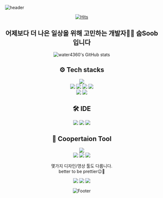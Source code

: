 ![header](https://capsule-render.vercel.app/api?height=150&type=waving&color=timeGradient&text=Hi👋&fontAlignY=40&rotate=-5&desc=I'm%20Soob%20on%20growing&descAlignY=70&fontColor=#ffffff&descAlign=-30)

<div align=center>
 
 [![Hits](https://hits.seeyoufarm.com/api/count/incr/badge.svg?url=https%3A%2F%2Fgithub.com%2Fwater4360%2F&count_bg=%23000000&title_bg=%23000000&icon=github.svg&icon_color=%23FFFFFF&title=HITS&edge_flat=false)](https://hits.seeyoufarm.com)
<br>
## 어제보다 더 나은 일상을 위해 고민하는 개발자👩‍💻 숩Soob입니다


 
![water4360's GitHub stats](https://github-readme-stats.vercel.app/api?username=water4360&show_icons=true&theme=vue)
 
## ⚙ Tech stacks
<!-- backend stack / java -->
<img src="https://img.shields.io/badge/JAVA-007396?style=for-the-badge&logo=java&logoColor=white">
        <br>
<!-- frontend stack / js, jquery, json, vue, -->
<img src="https://img.shields.io/badge/JavaScript-F7DF1E?style=for-the-badge&logo=JavaScript&logoColor=white"> <img src="https://img.shields.io/badge/jquery-0769AD?style=for-the-badge&logo=jquery&logoColor=white"> <img src="https://img.shields.io/badge/json-000000?style=for-the-badge&logo=json&logoColor=white"> <img src="https://img.shields.io/badge/VUE.js-4FC08D?style=for-the-badge&logo=vuedotjs&logoColor=white"><br>
<img src="https://img.shields.io/badge/html5-E34F26?style=for-the-badge&logo=html5&logoColor=white"> <img src="https://img.shields.io/badge/CSS-1572B6?style=for-the-badge&logo=css3&logoColor=white">

## 🛠️ IDE
<img src="https://img.shields.io/badge/eclipse-2C2255?style=for-the-badge&logo=eclipseide&logoColor=white"> <img src="https://img.shields.io/badge/VScode-007ACC?style=for-the-badge&logo=visualstudiocode&logoColor=white"> <img src="https://img.shields.io/badge/oracle-F80000?style=for-the-badge&logo=oracle&logoColor=white">
 
## 🔗 Coopertaion Tool
<!-- version/data -->
<img src="https://img.shields.io/badge/AWS-232F3E?style=for-the-badge&logo=amazonaws&logoColor=white"><br>
<img src="https://img.shields.io/badge/git-F05032?style=for-the-badge&logo=git&logoColor=white"> <img src="https://img.shields.io/badge/github-181717?style=for-the-badge&logo=github&logoColor=white"> <a href="https://developer758.notion.site/103d728295ed424b87ba552c061115fa?v=8dacda8f02d34e16a2f1154c1d5d60ca" target="_blank"><img src="https://img.shields.io/badge/notion-ffffff?style=for-the-badge&logo=notion&logoColor=black"></a>

몇가지 디자인/영상 툴도 다룹니다.<br>
better to be prettier😉🎨
<!-- previous jop relelated -->
<img src="https://img.shields.io/badge/Illustrator-FF9A00?style=for-the-badge&logo=adobeillustrator&logoColor=white"> <img src="https://img.shields.io/badge/Indesign-FF3366?style=for-the-badge&logo=adobeindesign&logoColor=white"> <img src="https://img.shields.io/badge/Premiere-9999FF?style=for-the-badge&logo=adobepremierepro&logoColor=white">



![Footer](https://capsule-render.vercel.app/api?type=waving&color=timeGradient&height=130&section=footer)
</div>
  
<!--
**water4360/water4360** is a ✨ _special_ ✨ repository because its `README.md` (this file) appears on your GitHub profile.

Here are some ideas to get you started:

- 🔭 I’m currently working on ...
- 🌱 I’m currently learning ...
- 👯 I’m looking to collaborate on ...
- 🤔 I’m looking for help with ...
- 💬 Ask me about ...
- 📫 How to reach me: ...
- 😄 Pronouns: ...
- ⚡ Fun fact: ...
-->
